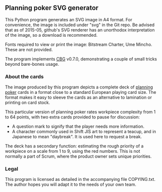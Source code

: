## Planning poker SVG generator

This Python program generates an SVG image in A4 format. For convenience, the image is included under "svg" in the Git repo. Be advised that as of 2015-05, github's SVG renderer has an unorthodox interpretation of the image, so a download is recommended.

Fonts required to view or print the image: Bitstream Charter, Ume Mincho. These are not provided.

The program implements [CBG](https://github.com/veikman/cbg) v0.7.0, demonstrating a couple of small tricks beyond bare-bones usage.

### About the cards

The image produced by this program depicts a complete deck of [planning poker](https://en.wikipedia.org/wiki/Planning_poker) cards in a format close to a standard European playing card size. The format makes it easy to sleeve the cards as an alternative to lamination or printing on card stock.

This particular version of planning poker rates workpiece complexity from 1 to 64 points, with two extra cards provided to pause for discussion:

* A question mark to signify that the player needs more information.
* A character commonly used in Shift JIS art to represent a teacup, and in Japanese to mean "daybreak". It is used here to request a break.

The deck has a secondary function: estimating the rough priority of a workpiece on a scale from 1 to 9, using the red numbers. This is not normally a part of Scrum, where the product owner sets unique priorities.

### Legal

This program is licensed as detailed in the accompanying file COPYING.txt. The author hopes you will adapt it to the needs of your own team.

